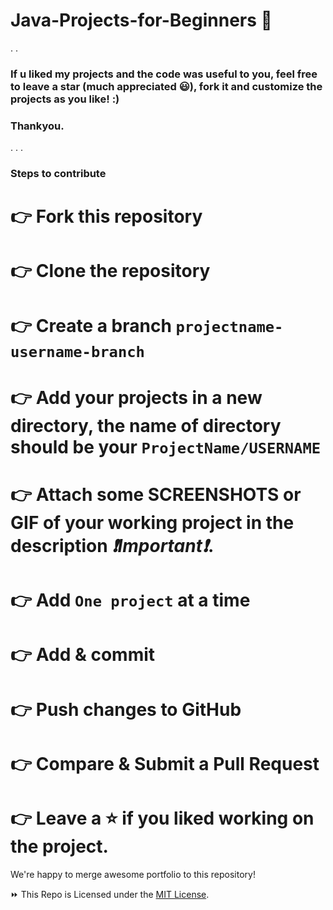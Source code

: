 # Java-Projects-for-Beginners 🚀
.
.




### If u liked my projects and the code was useful to you, feel free to leave a star (much appreciated 😃), fork it and customize the projects as you like! :)
### Thankyou.
.
.
.


### Steps to contribute

# 👉 Fork this repository
# 👉 Clone the repository
# 👉 Create a branch `projectname-username-branch`
# 👉 Add your projects in a new directory, the name of directory should be your `ProjectName/USERNAME`

# 👉 Attach some SCREENSHOTS or GIF of your working project in the description _❗Important❗_.

# 👉 Add `One project` at a time
# 👉 Add & commit
# 👉 Push changes to GitHub
# 👉 Compare & Submit a Pull Request

# 👉 Leave a ⭐ if you liked working on the project.

We're happy to merge awesome portfolio to this repository!

⏩ This Repo is Licensed under the [MIT License](LICENSE).
